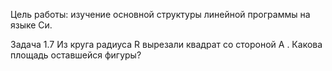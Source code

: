 Цель работы: изучение основной структуры линейной программы на языке Си.

Задача 1.7
Из круга радиуса R вырезали квадрат со стороной A . Какова площадь
оставшейся фигуры?